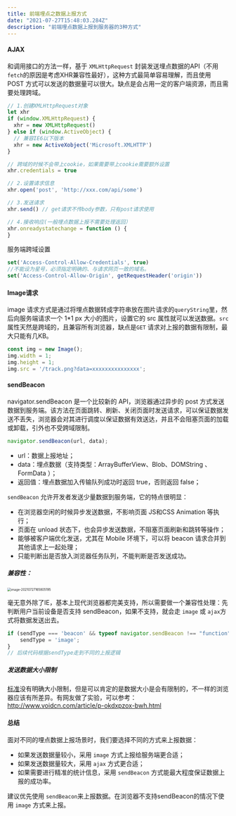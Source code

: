 ```yaml
---
title: 前端埋点之数据上报方式
date: "2021-07-27T15:48:03.284Z"
description: "前端埋点数据上报到服务器的3种方式"
---
```




#### AJAX

和调用接口的方法一样，基于 `XMLHttpRequest` 封装发送埋点数据的API（不用`fetch`的原因是考虑XHR兼容性最好），这种方式最简单容易理解，而且使用 POST 方式可以发送的数据量可以很大。缺点是会占用一定的客户端资源，而且需要处理跨域。

```javascript
// 1.创建XMLHttpRequest对象
let xhr
if (window.XMLHttpRequest) {
  xhr = new XMLHttpRequest()
} else if (window.ActiveObject) {
  // 兼容IE6以下版本
  xhr = new ActiveXobject('Microsoft.XMLHTTP')
}

// 跨域的时候不会带上cookie，如果需要带上cookie需要额外设置
xhr.credentials = true

// 2.设置请求信息
xhr.open('post', 'http://xxx.com/api/some')

// 3.发送请求
xhr.send() // get请求不传body参数，只有post请求使用

// 4.接收响应(一般埋点数据上报不需要处理返回）
xhr.onreadystatechange = function () {
}
```

服务端跨域设置

```javascript
set('Access-Control-Allow-Credentials', true)
//不能设为星号，必须指定明确的、与请求网页一致的域名。
set('Access-Control-Allow-Origin', getRequestHeader('origin'))
```



#### Image请求

image 请求方式是通过将埋点数据转成字符串放在图片请求的`queryString`里，然后向服务端请求一个 1*1 px 大小的图片，设置它的 src 属性就可以发送数据。`src`属性天然是跨域的，且兼容所有浏览器，缺点是`GET`  请求对上报的数据有限制，最大只能有几KB。

```javascript
const img = new Image();
img.width = 1;
img.height = 1;
img.src = '/track.png?data=xxxxxxxxxxxxxxx';
```



#### sendBeacon

navigator.sendBeacon 是一个比较新的 API，浏览器通过异步的 post 方式发送数据到服务端。该方法在页面跳转、刷新、关闭页面时发送请求，可以保证数据发送不丢失，浏览器会对其进行调度以保证数据有效送达，并且不会阻塞页面的加载或卸载，引外也不受跨域限制。

```javascript
navigator.sendBeacon(url, data);
```

- url：数据上报地址；
- data：埋点数据（支持类型：ArrayBufferView、Blob、DOMString 、 FormData ）；
- 返回值：埋点数据加入传输队列成功时返回 true，否则返回 false；

`sendBeacon` 允许开发者发送少量数据到服务端，它的特点很明显：

- 在浏览器空闲的时候异步发送数据，不影响页面 JS和CSS Animation 等执行；
- 页面在 unload 状态下，也会异步发送数据，不阻塞页面刷新和跳转等操作；
- 能够被客户端优化发送，尤其在 Mobile 环境下，可以将 beacon 请求合并到其他请求上一起处理；
- 只能判断出是否放入浏览器任务队列，不能判断是否发送成功。



##### 兼容性：

 <img src="https://obs-1d2f.oss-cn-hangzhou.aliyuncs.com/images/image-20210727165805195.png" alt="image-20210727165805195" style="zoom:50%;" />

毫无意外除了IE，基本上现代浏览器都完美支持，所以需要做一个兼容性处理：先判断用户当前设备是否支持 sendBeacon，如果不支持，就会走 `image` 或 `ajax`方式将数据发送出去。

```javascript
if (sendType === 'beacon' && typeof navigator.sendBeacon !== "function") {
    sendType = 'image';
}
// 后续代码根据sendType走到不同的上报逻辑
```



##### 发送数据大小限制

[标准](https://www.w3.org/TR/beacon/)没有明确大小限制，但是可以肯定的是数据大小是会有限制的，不一样的浏览器应该有所差异。有网友做了实验，可以参考：http://www.voidcn.com/article/p-okdxpzox-bwh.html



#### 总结

面对不同的埋点数据上报场景时，我们要选择不同的方式来上报数据：

- 如果发送数据量较小，采用 `image` 方式上报给服务端更合适；
- 如果发送数据量较大，采用 `ajax` 方式更合适；
- 如果需要进行精准的统计信息，采用 `sendBeacon` 方式能最大程度保证数据上报的成功率。

建议优先使用 `sendBeacon`来上报数据。在浏览器不支持sendBeacon的情况下使用 `image` 方式来上报。

